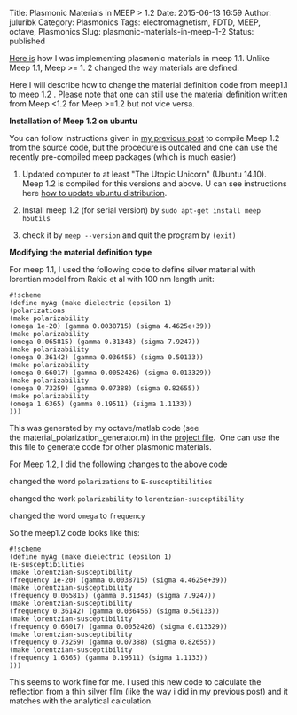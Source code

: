 Title: Plasmonic Materials in MEEP > 1.2
Date: 2015-06-13 16:59
Author: juluribk
Category: Plasmonics
Tags: electromagnetism, FDTD, MEEP, octave, Plasmonics
Slug: plasmonic-materials-in-meep-1-2
Status: published

[Here is](http://juluribk.com/2011/04/27/plasmonic-materials-in-meep/ "Plasmonic materials in MEEP") how I was implementing plasmonic materials in meep 1.1. Unlike Meep 1.1, Meep &gt;= 1. 2 changed the way materials are defined. 

Here I will describe how to change the material definition code from meep1.1 to meep 1.2 . Please note that one can still use the material definition written from Meep &lt;1.2 for Meep &gt;=1.2 but not vice versa.

**Installation of Meep 1.2 on ubuntu**

You can follow instructions given in [my previous post](http://juluribk.com/2013/07/20/installing-meep-1-2-on-ubuntu/ "Installing Meep 1.2 on ubuntu") to compile Meep 1.2 from the source code, but the procedure is outdated and one can use the recently pre-compiled meep packages (which is much easier)

1) Updated computer to at least "The Utopic Unicorn" (Ubuntu 14.10). Meep 1.2 is compiled for this versions and above. U can see instructions here [how to update ubuntu distribution](http://www.ubuntu.com/download/desktop/upgrade).

2) Install meep 1.2 (for serial version) by `sudo apt-get install meep h5utils`  

3) check it by `meep --version` and quit the program by `(exit)`

**Modifying the material definition type**

For meep 1.1, I used the following code to define silver material with lorentian model from Rakic et al with 100 nm length unit:

    #!scheme
    (define myAg (make dielectric (epsilon 1)  
    (polarizations  
    (make polarizability  
    (omega 1e-20) (gamma 0.0038715) (sigma 4.4625e+39))  
    (make polarizability  
    (omega 0.065815) (gamma 0.31343) (sigma 7.9247))  
    (make polarizability  
    (omega 0.36142) (gamma 0.036456) (sigma 0.50133))  
    (make polarizability  
    (omega 0.66017) (gamma 0.0052426) (sigma 0.013329))  
    (make polarizability  
    (omega 0.73259) (gamma 0.07388) (sigma 0.82655))  
    (make polarizability  
    (omega 1.6365) (gamma 0.19511) (sigma 1.1133))  
    )))


This was generated by my octave/matlab code (see the material_polarization_generator.m) in the [project file](http://juluribk.com/wp-content/uploads/2011/04/reflection_meep_material_generator.zip).  One can use the this file to generate code for other plasmonic materials.

For Meep 1.2, I did the following changes to the above code

changed the word `polarizations` to `E-susceptibilities`

changed the work `polarizability` to `lorentzian-susceptibility`

changed the word `omega` to `frequency`

So the meep1.2 code looks like this:


    #!scheme
    (define myAg (make dielectric (epsilon 1)  
    (E-susceptibilities  
    (make lorentzian-susceptibility  
    (frequency 1e-20) (gamma 0.0038715) (sigma 4.4625e+39))  
    (make lorentzian-susceptibility  
    (frequency 0.065815) (gamma 0.31343) (sigma 7.9247))  
    (make lorentzian-susceptibility  
    (frequency 0.36142) (gamma 0.036456) (sigma 0.50133))  
    (make lorentzian-susceptibility  
    (frequency 0.66017) (gamma 0.0052426) (sigma 0.013329))  
    (make lorentzian-susceptibility  
    (frequency 0.73259) (gamma 0.07388) (sigma 0.82655))  
    (make lorentzian-susceptibility  
    (frequency 1.6365) (gamma 0.19511) (sigma 1.1133))  
    )))
    

This seems to work fine for me. I used this new code to calculate the reflection from a thin silver film (like the way i did in my previous post) and it matches with the analytical calculation.
